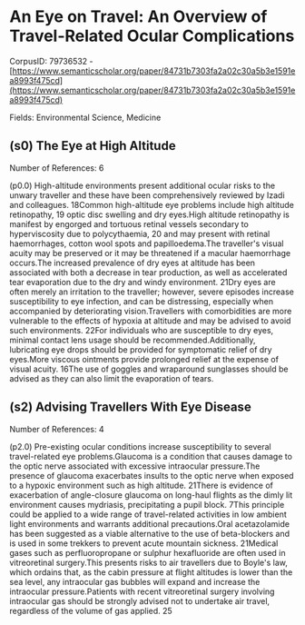 # An Eye on Travel: An Overview of Travel-Related Ocular Complications

CorpusID: 79736532 - [https://www.semanticscholar.org/paper/84731b7303fa2a02c30a5b3e1591ea8993f475cd](https://www.semanticscholar.org/paper/84731b7303fa2a02c30a5b3e1591ea8993f475cd)

Fields: Environmental Science, Medicine

## (s0) The Eye at High Altitude
Number of References: 6

(p0.0) High-altitude environments present additional ocular risks to the unwary traveller and these have been comprehensively reviewed by Izadi and colleagues. 18Common high-altitude eye problems include high altitude retinopathy, 19 optic disc swelling and dry eyes.High altitude retinopathy is manifest by engorged and tortuous retinal vessels secondary to hyperviscosity due to polycythaemia, 20 and may present with retinal haemorrhages, cotton wool spots and papilloedema.The traveller's visual acuity may be preserved or it may be threatened if a macular haemorrhage occurs.The increased prevalence of dry eyes at altitude has been associated with both a decrease in tear production, as well as accelerated tear evaporation due to the dry and windy environment. 21Dry eyes are often merely an irritation to the traveller; however, severe episodes increase susceptibility to eye infection, and can be distressing, especially when accompanied by deteriorating vision.Travellers with comorbidities are more vulnerable to the effects of hypoxia at altitude and may be advised to avoid such environments. 22For individuals who are susceptible to dry eyes, minimal contact lens usage should be recommended.Additionally, lubricating eye drops should be provided for symptomatic relief of dry eyes.More viscous ointments provide prolonged relief at the expense of visual acuity. 16The use of goggles and wraparound sunglasses should be advised as they can also limit the evaporation of tears.
## (s2) Advising Travellers With Eye Disease
Number of References: 4

(p2.0) Pre-existing ocular conditions increase susceptibility to several travel-related eye problems.Glaucoma is a condition that causes damage to the optic nerve associated with excessive intraocular pressure.The presence of glaucoma exacerbates insults to the optic nerve when exposed to a hypoxic environment such as high altitude. 21There is evidence of exacerbation of angle-closure glaucoma on long-haul flights as the dimly lit environment causes mydriasis, precipitating a pupil block. 7This principle could be applied to a wide range of travel-related activities in low ambient light environments and warrants additional precautions.Oral acetazolamide has been suggested as a viable alternative to the use of beta-blockers and is used in some trekkers to prevent acute mountain sickness. 21Medical gases such as perfluoropropane or sulphur hexafluoride are often used in vitreoretinal surgery.This presents risks to air travellers due to Boyle's law, which ordains that, as the cabin pressure at flight altitudes is lower than the sea level, any intraocular gas bubbles will expand and increase the intraocular pressure.Patients with recent vitreoretinal surgery involving intraocular gas should be strongly advised not to undertake air travel, regardless of the volume of gas applied. 25

